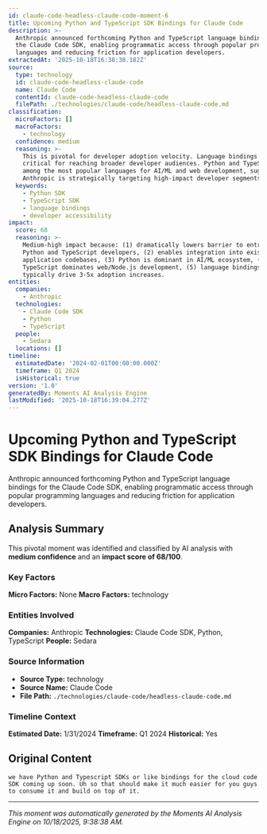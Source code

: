 ```yaml
---
id: claude-code-headless-claude-code-moment-6
title: Upcoming Python and TypeScript SDK Bindings for Claude Code
description: >-
  Anthropic announced forthcoming Python and TypeScript language bindings for
  the Claude Code SDK, enabling programmatic access through popular programming
  languages and reducing friction for application developers.
extractedAt: '2025-10-18T16:38:38.182Z'
source:
  type: technology
  id: claude-code-headless-claude-code
  name: Claude Code
  contentId: claude-code-headless-claude-code
  filePath: ./technologies/claude-code/headless-claude-code.md
classification:
  microFactors: []
  macroFactors:
    - technology
  confidence: medium
  reasoning: >-
    This is pivotal for developer adoption velocity. Language bindings are
    critical for reaching broader developer audiences. Python and TypeScript are
    among the most popular languages for AI/ML and web development, suggesting
    Anthropic is strategically targeting high-impact developer segments.
  keywords:
    - Python SDK
    - TypeScript SDK
    - language bindings
    - developer accessibility
impact:
  score: 68
  reasoning: >-
    Medium-high impact because: (1) dramatically lowers barrier to entry for
    Python and TypeScript developers, (2) enables integration into existing
    application codebases, (3) Python is dominant in AI/ML ecosystem, (4)
    TypeScript dominates web/Node.js development, (5) language bindings
    typically drive 3-5x adoption increases.
entities:
  companies:
    - Anthropic
  technologies:
    - Claude Code SDK
    - Python
    - TypeScript
  people:
    - Sedara
  locations: []
timeline:
  estimatedDate: '2024-02-01T00:00:00.000Z'
  timeframe: Q1 2024
  isHistorical: true
version: '1.0'
generatedBy: Moments AI Analysis Engine
lastModified: '2025-10-18T16:39:04.277Z'
---
```

# Upcoming Python and TypeScript SDK Bindings for Claude Code

Anthropic announced forthcoming Python and TypeScript language bindings for the Claude Code SDK, enabling programmatic access through popular programming languages and reducing friction for application developers.

## Analysis Summary

This pivotal moment was identified and classified by AI analysis with **medium confidence** and an **impact score of 68/100**.

### Key Factors

**Micro Factors:** None
**Macro Factors:** technology

### Entities Involved

**Companies:** Anthropic
**Technologies:** Claude Code SDK, Python, TypeScript
**People:** Sedara


### Source Information

- **Source Type:** technology
- **Source Name:** Claude Code
- **File Path:** `./technologies/claude-code/headless-claude-code.md`

### Timeline Context

**Estimated Date:** 1/31/2024
**Timeframe:** Q1 2024
**Historical:** Yes

## Original Content

```
we have Python and Typescript SDKs or like bindings for the cloud code SDK coming up soon. Uh so that should make it much easier for you guys to consume it and build on top of it.
```

---

*This moment was automatically generated by the Moments AI Analysis Engine on 10/18/2025, 9:38:38 AM.*
